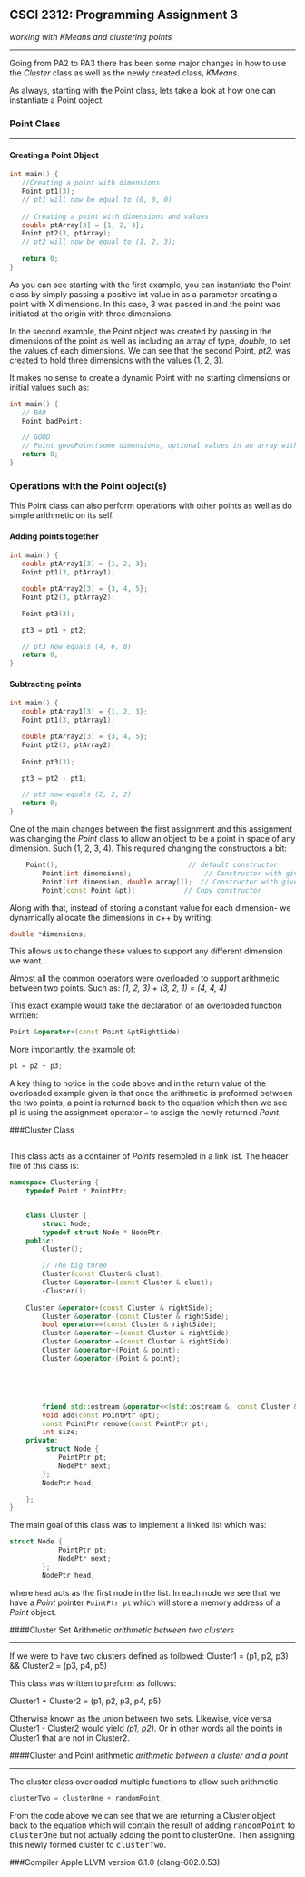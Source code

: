 ## CSCI 2312: Programming Assignment 3
_working with KMeans and clustering points_
***

Going from PA2 to PA3 there has been some major changes in how to use the _Cluster_ class as well as the newly created class, _KMeans_.

As always, starting with the Point class, lets take a look at how one can instantiate a Point object. 

### Point Class
***
#### Creating a Point Object
```c++
int main() {
   //Creating a point with dimensions
   Point pt1(3);
   // pt1 will now be equal to (0, 0, 0)
   
   // Creating a point with dimensions and values
   double ptArray[3] = {1, 2, 3};
   Point pt2(3, ptArray);
   // pt2 will now be equal to (1, 2, 3);
   
   return 0;
}
```
As you can see starting with the first example, you can instantiate the Point class by simply passing a positive int value in as a parameter creating a point with X dimensions.  In this case, 3 was passed in and the point was initiated at the origin with three dimensions.

In the second example, the Point object was created by passing in the dimensions of the point as well as including an array of type, _double_, to set the values of each dimensions.  We can see that the second Point, _pt2_, was created to hold three dimensions with the values (1, 2, 3).

It makes no sense to create a dynamic Point with no starting dimensions or initial values such as:
```c++
int main() {
   // BAD
   Point badPoint;

   // GOOD
   // Point goodPoint(some dimensions, optional values in an array with type double)
   return 0;
}
```

### Operations with the Point object(s)

This Point class can also perform operations with other points as well as do simple arithmetic on its self.

#### Adding points together
```c++
int main() {
   double ptArray1[3] = {1, 2, 3};
   Point pt1(3, ptArray1);

   double ptArray2[3] = {3, 4, 5};
   Point pt2(3, ptArray2);

   Point pt3(3);

   pt3 = pt1 + pt2;

   // pt3 now equals (4, 6, 8)
   return 0;
}
```
#### Subtracting points
```c++
int main() {
   double ptArray1[3] = {1, 2, 3};
   Point pt1(3, ptArray1);

   double ptArray2[3] = {3, 4, 5};
   Point pt2(3, ptArray2);
   
   Point pt3(3);

   pt3 = pt2 - pt1;

   // pt3 now equals (2, 2, 2)
   return 0;
}
```
One of the main changes between the first assignment and this assignment was changing the _Point_ class to allow an object to be a point in space of any dimension.  Such (1, 2, 3, 4). 
This required changing the constructors a bit:
```c++
	Point();                                // default constructor
        Point(int dimensions);                  // Constructor with given dimensions size
        Point(int dimension, double array[]);  // Constructor with given dimension size and array of values
        Point(const Point &pt);		       // Copy constructor
```
Along with that, instead of storing a constant value for each dimension- we dynamically allocate the dimensions in c++ by writing:
```c++
double *dimensions;
```
This allows us to change these values to support any different dimension we want.

Almost all the common operators were overloaded to support arithmetic between two points.  Such as:
_(1, 2, 3) + (3, 2, 1) = (4, 4, 4)_

This exact example would take the declaration of an overloaded function wrriten:
```c++
Point &operator+(const Point &ptRightSide);
```
More importantly, the example of:
```c++
p1 = p2 + p3;
```
A key thing to notice in the code above and in the return value of the overloaded example given is that once the arithmetic is preformed between the two points, a point is returned back to the equation which then we see p1 is using the assignment operator ```=``` to assign the newly returned _Point_.

###Cluster Class
***
This class acts as a container of _Points_ resembled in a link list.  The header file of this class is:
```c++
namespace Clustering {
    typedef Point * PointPtr;


    class Cluster {
        struct Node;
        typedef struct Node * NodePtr;
    public:
        Cluster();

        // The big three
        Cluster(const Cluster& clust);
        Cluster &operator=(const Cluster & clust);
        ~Cluster();
        
	Cluster &operator+(const Cluster & rightSide);
        Cluster &operator-(const Cluster & rightSide);
        bool operator==(const Cluster & rightSide);
        Cluster &operator+=(const Cluster & rightSide);
        Cluster &operator-=(const Cluster & rightSide);
        Cluster &operator+(Point & point);
        Cluster &operator-(Point & point);





        friend std::ostream &operator<<(std::ostream &, const Cluster &);
        void add(const PointPtr &pt);
        const PointPtr remove(const PointPtr pt);
        int size;
    private:
         struct Node {
            PointPtr pt;
            NodePtr next;
        };
        NodePtr head;

    };
}
```
The main goal of this class was to implement a linked list which was:
```c++
struct Node {
            PointPtr pt;
            NodePtr next;
        };
        NodePtr head;
```
where ```head``` acts as the first node in the list.  In each node we see that we have a _Point_ pointer ```PointPtr pt``` which will store a memory address of a _Point_ object.

####Cluster Set Arithmetic
_arithmetic between two clusters_
***
If we were to have two clusters defined as followed:
Cluster1 = (p1, p2, p3)  && Cluster2 = (p3, p4, p5)

This class was written to preform as follows:

Cluster1 + Cluster2 = (p1, p2, p3, p4, p5)

Otherwise known as the union between two sets.  Likewise, vice versa Cluster1 - Cluster2 would yield _(p1, p2)_.  Or in other words all the points in Cluster1 that are not in Cluster2.

####Cluster and Point arithmetic
_arithmetic between a cluster and a point_
***
The cluster class overloaded multiple functions to allow such arithmetic
```c++
clusterTwo = clusterOne + randomPoint;
```
From the code above we can see that we are returning a Cluster object back to the equation which will contain the result of adding <tt>randomPoint</tt> to <tt>clusterOne</tt> but not actually adding the point to clusterOne.  Then assigning this newly formed cluster to <tt>clusterTwo</tt>.

###Compiler
Apple LLVM version 6.1.0 (clang-602.0.53)


